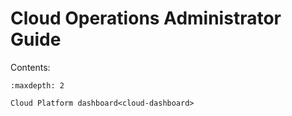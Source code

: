 # Cloud Operations Administrator Guide

Contents:

```{toctree}
:maxdepth: 2

Cloud Platform dashboard<cloud-dashboard>
```
